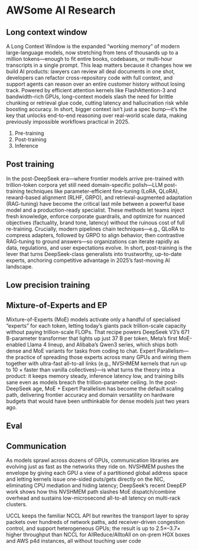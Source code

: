 # AWSome AI Research

## Long context window
A Long Context Window is the expanded “working memory” of modern large-language models, now stretching from tens of thousands up to a million tokens—enough to fit entire books, codebases, or multi-hour transcripts in a single prompt. This leap matters because it changes how we build AI products: lawyers can review all deal documents in one shot, developers can refactor cross-repository code with full context, and support agents can reason over an entire customer history without losing track. Powered by efficient attention kernels like FlashAttention-3 and bandwidth-rich GPUs, long-context models slash the need for brittle chunking or retrieval glue code, cutting latency and hallucination risk while boosting accuracy. In short, bigger context isn’t just a spec bump—it’s the key that unlocks end-to-end reasoning over real-world scale data, making previously impossible workflows practical in 2025.
1. Pre-training
2. Post-training
3. Inference

## Post training
In the post-DeepSeek era—where frontier models arrive pre-trained with trillion-token corpora yet still need domain-specific polish—LLM post-training techniques like parameter-efficient fine-tuning (LoRA, QLoRA), reward-based alignment (RLHF, GRPO), and retrieval-augmented adaptation (RAG-tuning) have become the critical last mile between a powerful base model and a production-ready specialist. These methods let teams inject fresh knowledge, enforce corporate guardrails, and optimize for nuanced objectives (factuality, brand tone, latency) without the ruinous cost of full re-training. Crucially, modern pipelines chain techniques—e.g., QLoRA to compress adapters, followed by GRPO to align behavior, then contrastive RAG-tuning to ground answers—so organizations can iterate rapidly as data, regulations, and user expectations evolve. In short, post-training is the lever that turns DeepSeek-class generalists into trustworthy, up-to-date experts, anchoring competitive advantage in 2025’s fast-moving AI landscape.

## Low precision training

## Mixture-of-Experts and EP
Mixture-of-Experts (MoE) models activate only a handful of specialised “experts” for each token, letting today’s giants pack trillion-scale capacity without paying trillion-scale FLOPs. That recipe powers DeepSeek V3’s 671 B-parameter transformer that lights up just 37 B per token, Meta’s first MoE-enabled Llama 4 lineup, and Alibaba’s Qwen3 series, which ships both dense and MoE variants for tasks from coding to chat. Expert Parallelism—the practice of spreading those experts across many GPUs and wiring them together with ultra-fast all-to-all links (e.g., NVSHMEM kernels that run up to 10 × faster than vanilla collectives)—is what turns the theory into a product: it keeps memory steady, inference latency low, and training bills sane even as models breach the trillion-parameter ceiling. In the post-DeepSeek age, MoE + Expert Parallelism has become the default scaling path, delivering frontier accuracy and domain versatility on hardware budgets that would have been unthinkable for dense models just two years ago.

## Eval

## Communication
As models sprawl across dozens of GPUs, communication libraries are evolving just as fast as the networks they ride on. NVSHMEM pushes the envelope by giving each GPU a view of a partitioned global address space and letting kernels issue one-sided puts/gets directly on the NIC, eliminating CPU mediation and hiding latency; DeepSeek’s recent DeepEP work shows how this NVSHMEM path slashes MoE dispatch/combine overhead and sustains low-microsecond all-to-all latency on multi-rack clusters.

UCCL keeps the familiar NCCL API but rewrites the transport layer to spray packets over hundreds of network paths, add receiver-driven congestion control, and support heterogeneous GPUs; the result is up to 2.5×–3.7× higher throughput than NCCL for AllReduce/AlltoAll on on-prem HGX boxes and AWS p4d instances, all without touching user code

